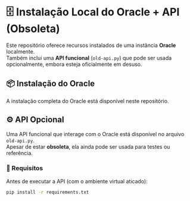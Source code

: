 # 🗄️ Instalação Local do Oracle + API (Obsoleta)

Este repositório oferece recursos instalados de uma instância **Oracle** localmente.  
Também inclui uma **API funcional** (`old-api.py`) que pode ser usada opcionalmente, embora esteja oficialmente em desuso.

## 📦 Instalação do Oracle

A instalação completa do Oracle está disponível neste repositório.  

## ⚙️ API Opcional

Uma API funcional que interage com o Oracle está disponível no arquivo `old-api.py`.  
Apesar de estar **obsoleta**, ela ainda pode ser usada para testes ou referência.

### 🔧 Requisitos

Antes de executar a API (com o ambiente virtual aticado):

```bash
pip install -r requirements.txt
```